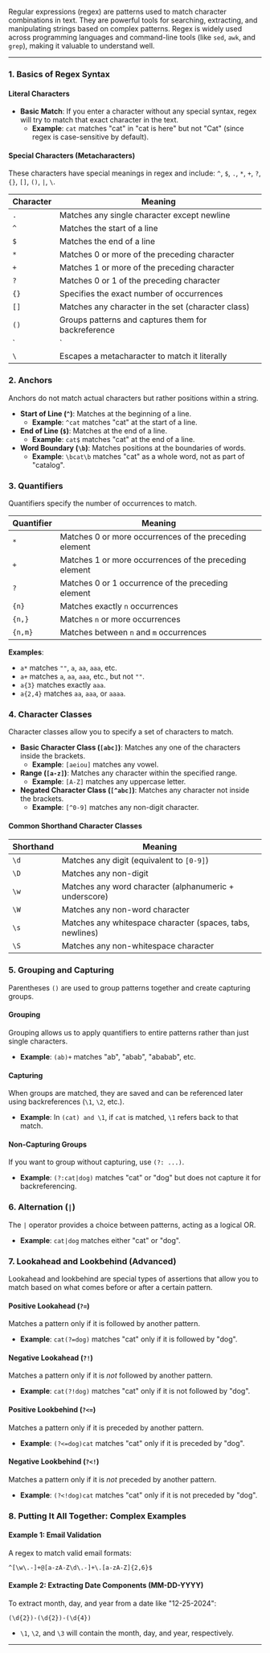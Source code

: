 Regular expressions (regex) are patterns used to match character combinations in text. They are powerful tools for searching, extracting, and manipulating strings based on complex patterns. Regex is widely used across programming languages and command-line tools (like `sed`, `awk`, and `grep`), making it valuable to understand well.


---

### 1. **Basics of Regex Syntax**

#### Literal Characters
- **Basic Match**: If you enter a character without any special syntax, regex will try to match that exact character in the text.
  - **Example**: `cat` matches "cat" in "cat is here" but not "Cat" (since regex is case-sensitive by default).

#### Special Characters (Metacharacters)
These characters have special meanings in regex and include: `^`, `$`, `.`, `*`, `+`, `?`, `{}`, `[]`, `()`, `|`, `\`.

| Character | Meaning |
|-----------|---------|
| `.`       | Matches any single character except newline |
| `^`       | Matches the start of a line |
| `$`       | Matches the end of a line |
| `*`       | Matches 0 or more of the preceding character |
| `+`       | Matches 1 or more of the preceding character |
| `?`       | Matches 0 or 1 of the preceding character |
| `{}`      | Specifies the exact number of occurrences |
| `[]`      | Matches any character in the set (character class) |
| `()`      | Groups patterns and captures them for backreference |
| `|`       | Acts as an OR operator |
| `\`       | Escapes a metacharacter to match it literally |

### 2. **Anchors**

Anchors do not match actual characters but rather positions within a string.

- **Start of Line (`^`)**: Matches at the beginning of a line.
  - **Example**: `^cat` matches "cat" at the start of a line.
- **End of Line (`$`)**: Matches at the end of a line.
  - **Example**: `cat$` matches "cat" at the end of a line.
- **Word Boundary (`\b`)**: Matches positions at the boundaries of words.
  - **Example**: `\bcat\b` matches "cat" as a whole word, not as part of "catalog".

### 3. **Quantifiers**

Quantifiers specify the number of occurrences to match.

| Quantifier | Meaning |
|------------|---------|
| `*`        | Matches 0 or more occurrences of the preceding element |
| `+`        | Matches 1 or more occurrences of the preceding element |
| `?`        | Matches 0 or 1 occurrence of the preceding element |
| `{n}`      | Matches exactly `n` occurrences |
| `{n,}`     | Matches `n` or more occurrences |
| `{n,m}`    | Matches between `n` and `m` occurrences |

**Examples**:
- `a*` matches `""`, `a`, `aa`, `aaa`, etc.
- `a+` matches `a`, `aa`, `aaa`, etc., but not `""`.
- `a{3}` matches exactly `aaa`.
- `a{2,4}` matches `aa`, `aaa`, or `aaaa`.

### 4. **Character Classes**

Character classes allow you to specify a set of characters to match.

- **Basic Character Class (`[abc]`)**: Matches any one of the characters inside the brackets.
  - **Example**: `[aeiou]` matches any vowel.
- **Range (`[a-z]`)**: Matches any character within the specified range.
  - **Example**: `[A-Z]` matches any uppercase letter.
- **Negated Character Class (`[^abc]`)**: Matches any character not inside the brackets.
  - **Example**: `[^0-9]` matches any non-digit character.

#### Common Shorthand Character Classes
| Shorthand | Meaning |
|-----------|---------|
| `\d`      | Matches any digit (equivalent to `[0-9]`) |
| `\D`      | Matches any non-digit |
| `\w`      | Matches any word character (alphanumeric + underscore) |
| `\W`      | Matches any non-word character |
| `\s`      | Matches any whitespace character (spaces, tabs, newlines) |
| `\S`      | Matches any non-whitespace character |

### 5. **Grouping and Capturing**

Parentheses `()` are used to group patterns together and create capturing groups.

#### Grouping
Grouping allows us to apply quantifiers to entire patterns rather than just single characters.

- **Example**: `(ab)+` matches "ab", "abab", "ababab", etc.

#### Capturing
When groups are matched, they are saved and can be referenced later using backreferences (`\1`, `\2`, etc.).

- **Example**: In `(cat) and \1`, if `cat` is matched, `\1` refers back to that match.

#### Non-Capturing Groups
If you want to group without capturing, use `(?: ...)`.

- **Example**: `(?:cat|dog)` matches "cat" or "dog" but does not capture it for backreferencing.

### 6. **Alternation (`|`)**

The `|` operator provides a choice between patterns, acting as a logical OR.

- **Example**: `cat|dog` matches either "cat" or "dog".

### 7. **Lookahead and Lookbehind (Advanced)**

Lookahead and lookbehind are special types of assertions that allow you to match based on what comes before or after a certain pattern.

#### Positive Lookahead (`?=`)

Matches a pattern only if it is followed by another pattern.

- **Example**: `cat(?=dog)` matches "cat" only if it is followed by "dog".

#### Negative Lookahead (`?!`)

Matches a pattern only if it is *not* followed by another pattern.

- **Example**: `cat(?!dog)` matches "cat" only if it is not followed by "dog".

#### Positive Lookbehind (`?<=`)

Matches a pattern only if it is preceded by another pattern.

- **Example**: `(?<=dog)cat` matches "cat" only if it is preceded by "dog".

#### Negative Lookbehind (`?<!`)

Matches a pattern only if it is *not* preceded by another pattern.

- **Example**: `(?<!dog)cat` matches "cat" only if it is not preceded by "dog".

### 8. **Putting It All Together: Complex Examples**

#### Example 1: Email Validation
A regex to match valid email formats:

```regex
^[\w\.-]+@[a-zA-Z\d\.-]+\.[a-zA-Z]{2,6}$
```

#### Example 2: Extracting Date Components (MM-DD-YYYY)
To extract month, day, and year from a date like "12-25-2024":

```regex
(\d{2})-(\d{2})-(\d{4})
```

- `\1`, `\2`, and `\3` will contain the month, day, and year, respectively.

---

